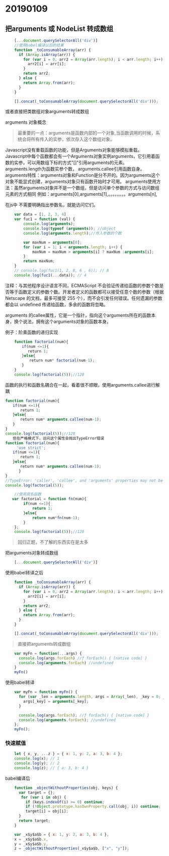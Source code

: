 # 20190109

## 把arguments 或 NodeList 转成数组

```javascript
    [...document.querySelectorAll('div')]
    //使用babel编译以后的结果
    function _toConsumableArray(arr) {
      if (Array.isArray(arr)) {
        for (var i = 0, arr2 = Array(arr.length); i < arr.length; i++) {
          arr2[i] = arr[i];
        }
        return arr2;
      } else {
        return Array.from(arr);
      }
    }

    [].concat(_toConsumableArray(document.querySelectorAll('div')));
```
或者直接把类数组对象arguments转成数组

arguments 对象概念
>最重要的一点：arguments是函数内部的一个对象,当函数调用的时候，系统会将所有传入的实参，依次存入这个数组对象。

Javascript没有重载函数的功能，但是Arguments对象能够模拟重载。
Javascript中每个函数都会有一个Arguments对象实例arguments，它引用着函数的实参，可以用数组下标的方式"[]"引用arguments的元素。
arguments.length为函数实参个数，
arguments.callee引用函数自身。
arguments特性：arguments对象和Function是分不开的。因为arguments这个对象不能显式创建，arguments对象只有函数开始时才可用。
arguments使用方法：虽然arguments对象并不是一个数组，但是访问单个参数的方式与访问数组元素的方式相同
例如：arguments[0],arguments[1],。。。。。。。。arguments[n],

在js中 不需要明确指出参数名，就能访问它们。

```javascript
    var data = [1, 2, 3, 4]
    var fuc1 = function (val) {
        console.log(arguments);
        console.log(typeof (arguments)); //object
        console.log(arguments.length);//传入参数的个数

        var maxNum = arguments[0];
        for (var i = 1; i < arguments.length; i++) {
            maxNum = maxNum > arguments[i] ? maxNum :arguments[i];
        }
        return maxNum;
    }
    // console.log(fuc1(1, 2, 8, 6 , 6)); // 8
    console.log(fuc1(...data)); // 4
```
注释：与其他程序设计语言不同，ECMAScript 不会验证传递给函数的参数个数是否等于函数定义的参数个数。开发者定义的函数都可以接受任意个数的参数（根据 Netscape 的文档，最多可接受 255 个），而不会引发任何错误。任何遗漏的参数都会以 undefined 传递给函数，多余的函数将忽略。

arguments 的callee属性，它是一个指针，指向这个arguments所在的函数本身，换个说法，拥有这个arguments对象的函数本身。

例子：阶乘函数的递归实现
```javascript
    function factorial(num){
    　　if(num <=1){
    　 　　return 1;
    　　}else{
    　　　　return num* factorial(num-1);
    　　}
    }
    console.log(factorial(5));//120
```

函数的执行和函数名耦合在一起，看着很不顺眼，使用arguments.callee进行解耦
```javascript
function factorial(num){
　　if(num <=1){
　　　　return 1;
　　}else{
　　　　return num* arguments.callee(num-1);
　　}
}
console.log(factorial(5));//120
　　但在严格模式下，访问这个属性会抛出TypeError错误
function factorial(num){
　　　'use strict';
　　if(num <=1){
　　　　return 1;
　　}else{
　　　　return num* arguments.callee(num-1);
　 　　}
}
//TypeError: 'caller', 'callee', and 'arguments' properties may not be accessed on strict mode functions or the arguments objects for calls to them
console.log(factorial(5));
```

```javascript
    //使用具名函数
   var factorial = function fn(num){
        if(num <=1){
            return 1;
        }else{
            return num*fn(num-1);
        }
    };
    console.log(factorial(5));//120
```

> 回归正题，不了解的东西实在是太多

把arguments对象转成数组

```javascript
    [...document.querySelectorAll('div')]
```
使用babel转译之后
```javascript
    function _toConsumableArray(arr) {
      if (Array.isArray(arr)) {
        for (var i = 0, arr2 = Array(arr.length); i < arr.length; i++) {
          arr2[i] = arr[i];
        }
        return arr2;
      } else {
        return Array.from(arr);
      }
    }

    [].concat(_toConsumableArray(document.querySelectorAll('div')));
```

> 直接把arguments转成数组
```javascript
    var myFn = function(...args) {
      console.log(args.forEach) //ƒ forEach() { [native code] }
      console.log(arguments.forEach) //undefined
    }
    myFn()
```
使用babel转译
```javascript
    var myFn = function myFn() {
      for (var _len = arguments.length, args = Array(_len), _key = 0; _key < _len; _key++) {
        args[_key] = arguments[_key];
      }

      console.log(args.forEach); //ƒ forEach() { [native code] }
      console.log(arguments.forEach); //undefined
    };
    myFn();
```

### 快速赋值

```javascript
    let { x, y, ...z } = { x: 1, y: 2, a: 3, b: 4 };
    console.log(x); // 1
    console.log(y); // 2
    console.log(z); // { a: 3, b: 4 }
```
babel编译后
```javascript
    function _objectWithoutProperties(obj, keys) {
      var target = {};
       for (var i in obj) {
         if (keys.indexOf(i) >= 0) continue;
         if (!Object.prototype.hasOwnProperty.call(obj, i)) continue;
         target[i] = obj[i];
      }
      return target;
    }

    var _x$y$a$b = { x: 1, y: 2, a: 3, b: 4 },
    x = _x$y$a$b.x,
    y = _x$y$a$b.y,
    z = _objectWithoutProperties(_x$y$a$b, ["x", "y"]);
```




















